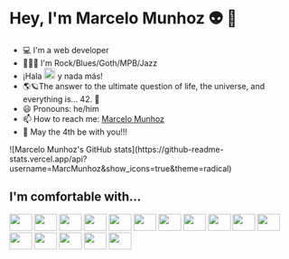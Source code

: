 # Hey, I'm Marcelo Munhoz 👽 :metal:

- :computer: I'm a web developer
- 🎸🎷🎵 I'm Rock/Blues/Goth/MPB/Jazz
- ¡Hala <img src="https://upload.wikimedia.org/wikipedia/sco/5/56/Real_Madrid_CF.svg" width="20" /> y nada más!
- 🌎🪐The answer to the ultimate question of life, the universe, and everything is... 42. 🚀
- :smiley: Pronouns: he/him
- :mailbox: How to reach me: [Marcelo Munhoz](https://marcelomunhoz.com)
- 👋 May the 4th be with you!!!

<section>
  ![Marcelo Munhoz's GitHub stats](https://github-readme-stats.vercel.app/api?username=MarcMunhoz&show_icons=true&theme=radical)
</section>

## I'm comfortable with...

<section>
  <a href="https://www.w3.org/Style/CSS" target="_blank" title="CSS3"><img src="https://raw.githubusercontent.com/MarcMunhoz/devicon/master/icons/css3/css3-original.svg" height="30" width="40" /></a>
  <a href="https://www.docker.com" target="_blank" title="Docker"><img src="https://raw.githubusercontent.com/MarcMunhoz/devicon/master/icons/docker/docker-original.svg" height="30" width="40" /></a>
  <a href="https://www.gimp.org" target="_blank" title="GIMP"><img src="https://raw.githubusercontent.com/MarcMunhoz/devicon/master/icons/gimp/gimp-original.svg" height="30" width="40" /></a>
  <a href="https://www.linux.org" target="_blank" title="GNU/Linux"><img src="https://raw.githubusercontent.com/MarcMunhoz/devicon/master/icons/linux/linux-original.svg" height="30" width="40" /></a>
  <a href="https://git-scm.com" target="_blank" title="Git"><img src="https://raw.githubusercontent.com/MarcMunhoz/devicon/master/icons/git/git-original.svg" height="30" width="40" /></a>
  <a href="https://html.spec.whatwg.org" target="_blank" title="HTML5"><img src="https://raw.githubusercontent.com/MarcMunhoz/devicon/master/icons/html5/html5-original.svg" height="30" width="40" /></a>
  <a href="https://developer.mozilla.org/en-US/docs/Web/JavaScript" target="_blank" title="JavaScript"><img src="https://raw.githubusercontent.com/MarcMunhoz/devicon/master/icons/javascript/javascript-original.svg" height="30" width="40" /></a>
  <a href="https://lesscss.org" target="_blank" title="less"><img src="https://raw.githubusercontent.com/MarcMunhoz/devicon/master/icons/less/less-plain-wordmark.svg" height="30" width="40" /></a>
  <a href="https://www.markdownguide.org" target="_blank" title="Markdown"><img src="https://raw.githubusercontent.com/MarcMunhoz/devicon/master/icons/markdown/markdown-original.svg" height="30" width="40" /></a>
  <a href="https://nodejs.org" target="_blank" title="Node.js"><img src="https://raw.githubusercontent.com/MarcMunhoz/devicon/master/icons/nodejs/nodejs-original.svg" height="30" width="40" /></a>
  <a href="https://nuxt.com" target="_blank" title="Nuxt"><img src="https://raw.githubusercontent.com/MarcMunhoz/devicon/master/icons/nuxtjs/nuxtjs-original.svg" height="30" width="40" /></a>
  <a href="https://sass-lang.com" target="_blank" title="Sass"><img src="https://raw.githubusercontent.com/MarcMunhoz/devicon/master/icons/sass/sass-original.svg" height="30" width="40" /></a>
  <a href="https://tailwindcss.com" target="_blank" title="Tailwind CSS"><img src="https://raw.githubusercontent.com/MarcMunhoz/devicon/master/icons/tailwindcss/tailwindcss-plain.svg" height="30" width="40" /></a>
  <a href="https://vuejs.org" target="_blank" title="Vue.js"><img src="https://raw.githubusercontent.com/MarcMunhoz/devicon/master/icons/vuejs/vuejs-original.svg" height="30" width="40" /></a>
  <a href="https://wordpress.com" target="_blank" title="Wordpress"><img src="https://github.com/MarcMunhoz/devicon/blob/master/icons/wordpress/wordpress-original.svg" height="30" width="40" /></a>
  <a href="https://yarnpkg.com" target="_blank" title="yarn"><img src="https://raw.githubusercontent.com/MarcMunhoz/devicon/master/icons/yarn/yarn-original.svg" height="30" width="40" /></a>
</section>
